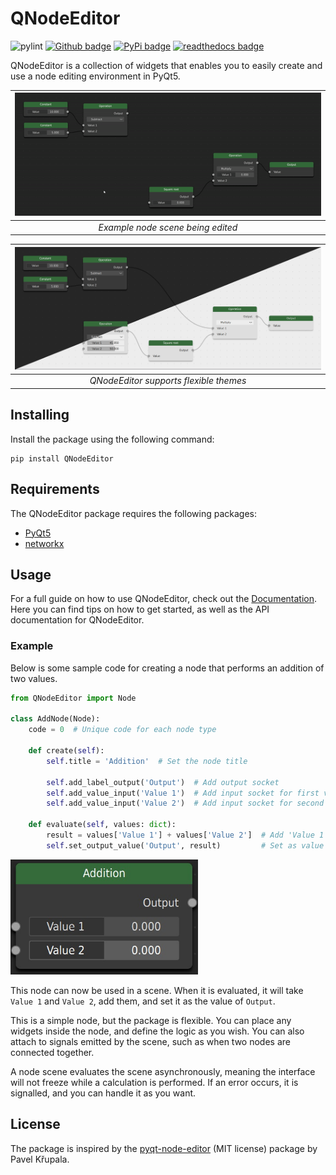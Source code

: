 # QNodeEditor

![pylint](https://img.shields.io/badge/pylint-9.84-yellow?logo=python&logoColor=white)
[<img src="https://img.shields.io/badge/github--blue?logo=github" alt="Github badge">](https://github.com/JasperJeuken/QNodeEditor)
[<img src="https://img.shields.io/badge/PyPi--blue?logo=pypi" alt="PyPi badge">](https://pypi.org/project/QNodeEditor/)
[<img src="https://img.shields.io/badge/Documentation--blue?logo=readthedocs" alt="readthedocs badge">](https://qnodeeditor.readthedocs.io/en/latest/)

QNodeEditor is a collection of widgets that enables you to easily create 
and use a node editing environment in PyQt5.

| <img src="https://raw.githubusercontent.com/JasperJeuken/QNodeEditor/main/images/demo.gif" alt="Example node scene being edited" width="100%"/> |
|:---------------------------------------------------------------------------------:|
|             <div width="100%">*Example node scene being edited*</div>             |

|  <img src="https://raw.githubusercontent.com/JasperJeuken/QNodeEditor/main/images/themes.jpg" alt="drawing" width="100%"/>   |
|:----------------------------------------------------------------------------------------------------------------------------:|
|                                <div width="100%">*QNodeEditor supports flexible themes*</div>                                |


## Installing
Install the package using the following command:

```
pip install QNodeEditor
```

## Requirements
The QNodeEditor package requires the following packages:
- [PyQt5](https://pypi.org/project/PyQt5/)
- [networkx](https://pypi.org/project/networkx/)

## Usage
For a full guide on how to use QNodeEditor, check out the [Documentation](https://qnodeeditor.readthedocs.io/en/latest/).
Here you can find tips on how to get started, as well as the API documentation for QNodeEditor.

### Example
Below is some sample code for creating a node that performs an addition of two values.
```python
from QNodeEditor import Node

class AddNode(Node):
    code = 0  # Unique code for each node type
    
    def create(self):
        self.title = 'Addition'  # Set the node title
        
        self.add_label_output('Output')  # Add output socket
        self.add_value_input('Value 1')  # Add input socket for first value
        self.add_value_input('Value 2')  # Add input socket for second value
        
    def evaluate(self, values: dict):
        result = values['Value 1'] + values['Value 2']  # Add 'Value 1' and 'Value 2'
        self.set_output_value('Output', result)         # Set as value for 'Output'
```
<img src="https://raw.githubusercontent.com/JasperJeuken/QNodeEditor/main/images/addition_node.jpg" alt="Example node" width="300">

This node can now be used in a scene. When it is evaluated, it will take `Value 1` and `Value 2`, add them, and set it as the value of `Output`.

This is a simple node, but the package is flexible. You can place any widgets inside the node, and define the logic as you wish. You can also attach
to signals emitted by the scene, such as when two nodes are connected together.

A node scene evaluates the scene asynchronously, meaning the interface will not freeze while a calculation is performed. If an error occurs, it is signalled,
and you can handle it as you want.

## License
The package is inspired by the [pyqt-node-editor](https://gitlab.com/pavel.krupala/pyqt-node-editor)
(MIT license) package by Pavel Křupala.
